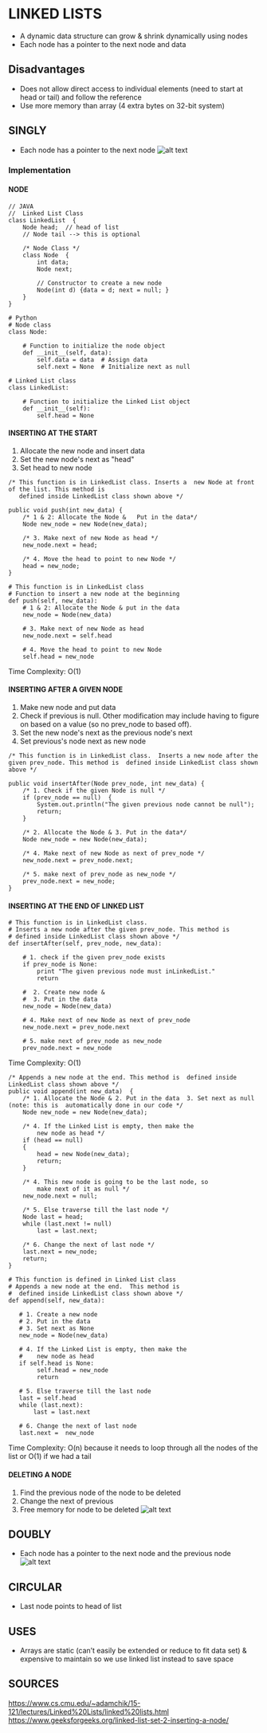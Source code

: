 # LINKED LISTS
* A dynamic data structure can grow & shrink dynamically using nodes 
* Each node has a pointer to the next node and data 

## Disadvantages
* Does not allow direct access to individual elements (need to start at head or tail) and follow the reference
* Use more memory than array (4 extra bytes on 32-bit system)

## SINGLY
* Each node has a pointer to the next node
![alt text](https://www.java2novice.com/images/linked_list.png)

### Implementation 
#### NODE
```
// JAVA
//  Linked List Class 
class LinkedList  { 
    Node head;  // head of list 
    // Node tail --> this is optional 
  
    /* Node Class */
    class Node  { 
        int data; 
        Node next; 
           
        // Constructor to create a new node 
        Node(int d) {data = d; next = null; } 
    } 
}

```

```
# Python
# Node class 
class Node: 
  
    # Function to initialize the node object 
    def __init__(self, data): 
        self.data = data  # Assign data 
        self.next = None  # Initialize next as null 
  
# Linked List class 
class LinkedList: 
    
    # Function to initialize the Linked List object 
    def __init__(self):  
        self.head = None

```

#### INSERTING AT THE START
1. Allocate the new node and insert data
2. Set the new node's next as "head"
3. Set head to new node 

```
/* This function is in LinkedList class. Inserts a  new Node at front of the list. This method is  
   defined inside LinkedList class shown above */

public void push(int new_data) { 
    /* 1 & 2: Allocate the Node &   Put in the data*/
    Node new_node = new Node(new_data); 
  
    /* 3. Make next of new Node as head */
    new_node.next = head; 
  
    /* 4. Move the head to point to new Node */
    head = new_node; 
}
```

```
# This function is in LinkedList class 
# Function to insert a new node at the beginning 
def push(self, new_data): 
    # 1 & 2: Allocate the Node & put in the data 
    new_node = Node(new_data) 
          
    # 3. Make next of new Node as head 
    new_node.next = self.head 
          
    # 4. Move the head to point to new Node  
    self.head = new_node

```
Time Complexity: O(1) 

#### INSERTING AFTER A GIVEN NODE
1. Make new node and put data 
2. Check if previous is null. Other modification may include having to figure on based on a value (so no prev_node to based off).
3. Set the new node's next as the previous node's next
4. Set previous's node next as new node 

```
/* This function is in LinkedList class.  Inserts a new node after the given prev_node. This method is  defined inside LinkedList class shown above */

public void insertAfter(Node prev_node, int new_data) { 
	/* 1. Check if the given Node is null */
	if (prev_node == null)  { 
		System.out.println("The given previous node cannot be null"); 
		return; 
	} 

	/* 2. Allocate the Node & 3. Put in the data*/
	Node new_node = new Node(new_data); 

	/* 4. Make next of new Node as next of prev_node */
	new_node.next = prev_node.next; 

	/* 5. make next of prev_node as new_node */
	prev_node.next = new_node; 
} 
```

#### INSERTING AT THE END OF LINKED LIST
```
# This function is in LinkedList class. 
# Inserts a new node after the given prev_node. This method is  
# defined inside LinkedList class shown above */ 
def insertAfter(self, prev_node, new_data): 
  
    # 1. check if the given prev_node exists 
    if prev_node is None: 
        print "The given previous node must inLinkedList."
        return
  
    #  2. Create new node & 
    #  3. Put in the data 
    new_node = Node(new_data) 
  
    # 4. Make next of new Node as next of prev_node  
    new_node.next = prev_node.next
  
    # 5. make next of prev_node as new_node  
    prev_node.next = new_node

```
Time Complexity: O(1) 

```
/* Appends a new node at the end. This method is  defined inside LinkedList class shown above */
public void append(int new_data)  { 
	/* 1. Allocate the Node & 2. Put in the data  3. Set next as null (note: this is  automatically done in our code */
	Node new_node = new Node(new_data); 

	/* 4. If the Linked List is empty, then make the 
		new node as head */
	if (head == null) 
	{ 
		head = new Node(new_data); 
		return; 
	} 

	/* 4. This new node is going to be the last node, so 
		make next of it as null */
	new_node.next = null; 

	/* 5. Else traverse till the last node */
	Node last = head; 
	while (last.next != null) 
		last = last.next; 

	/* 6. Change the next of last node */
	last.next = new_node; 
	return; 
} 
```

```
# This function is defined in Linked List class 
# Appends a new node at the end.  This method is 
#  defined inside LinkedList class shown above */ 
def append(self, new_data): 
 
   # 1. Create a new node 
   # 2. Put in the data 
   # 3. Set next as None 
   new_node = Node(new_data) 
 
   # 4. If the Linked List is empty, then make the 
   #    new node as head 
   if self.head is None: 
        self.head = new_node 
        return
 
   # 5. Else traverse till the last node 
   last = self.head 
   while (last.next): 
       last = last.next
 
   # 6. Change the next of last node 
   last.next =  new_node 
```

Time Complexity: O(n) because it needs to loop through all the nodes of the list or O(1) if we had a tail 

#### DELETING A NODE
1. Find the previous node of the node to be deleted
2. Change the next of previous
3. Free memory for node to be deleted 
![alt text](https://media.geeksforgeeks.org/wp-content/cdn-uploads/gq/2014/05/Linkedlist_deletion.png)

## DOUBLY
* Each node has a pointer to the next node and the previous node 
![alt text](https://media.geeksforgeeks.org/wp-content/cdn-uploads/gq/2014/03/DLL1.png)

## CIRCULAR
* Last node points to head of list 

## USES
* Arrays are static (can’t easily be extended or reduce to fit data set) & expensive to maintain so we use linked list instead to save space 

## SOURCES
https://www.cs.cmu.edu/~adamchik/15-121/lectures/Linked%20Lists/linked%20lists.html
https://www.geeksforgeeks.org/linked-list-set-2-inserting-a-node/


